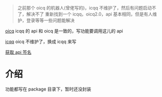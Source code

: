 > 之前那个 oicq 的机器人(曾佬写的)，icqq 不维护了，然后有问题启动不了，解决不了
> 重新找到一个 icqq，oicq2.0，api 基本相同，但是有人维护，登录等等一些问题能解决

[oicq](https://github.com/icqqjs/icqq) icqq 的 api 和 oicq 是一致的，写功能要调用这儿的 api

[icqq](https://github.com/icqqjs/icqq) oicq 不维护了，换成 icqq 来写

[获取 api 签名](https://github.com/CikeyQi/unidbg-fetch-qsign-gui)

# 介绍

功能都写在 package 目录下，暂时还没封装
